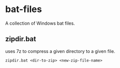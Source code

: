 # bat-files
A collection of Windows bat files.

## zipdir.bat
uses 7z to compress a given directory to a given file.
```
zipdir.bat <dir-to-zip> <new-zip-file-name>
```
